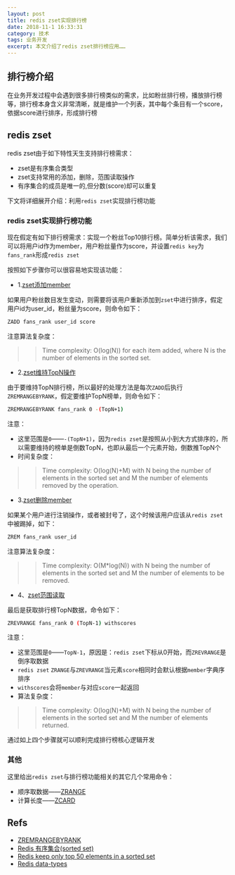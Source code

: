 ```yaml
---
layout: post
title: redis zset实现排行榜
date: 2018-11-1 16:33:31
category: 技术
tags: 业务开发
excerpt: 本文介绍了redis zset排行榜应用……
---
```


## 排行榜介绍

在业务开发过程中会遇到很多排行榜类似的需求，比如粉丝排行榜，播放排行榜等，排行榜本身含义非常清晰，就是维护一个列表，其中每个条目有一个score，依据score进行排序，形成排行榜

## redis zset

redis zset由于如下特性天生支持排行榜需求：

* zset是有序集合类型
* zset支持常用的添加，删除，范围读取操作
* 有序集合的成员是唯一的,但分数(score)却可以重复

下文将详细展开介绍：利用`redis zset`实现排行榜功能

### redis zset实现排行榜功能

现在假定有如下排行榜需求：实现一个粉丝Top10排行榜。简单分析该需求，我们可以将用户id作为member，用户粉丝量作为score，并设置`redis key`为`fans_rank`形成`redis zset`

按照如下步骤你可以很容易地实现该功能：

* 1.[zset添加member](https://redis.io/commands/zadd)

如果用户粉丝数目发生变动，则需要将该用户重新添加到`zset`中进行排序，假定用户id为user_id，粉丝量为score，则命令如下：

```bash
ZADD fans_rank user_id score
```

注意算法复杂度：

>> Time complexity: O(log(N)) for each item added, where N is the number of elements in the sorted set.

* 2.[zset维持TopN操作](https://redis.io/commands/zremrangebyrank)

由于要维持TopN排行榜，所以最好的处理方法是每次`ZADD`后执行`ZREMRANGEBYRANK`，假定要维护TopN榜单，则命令如下：

```bash
ZREMRANGEBYRANK fans_rank 0 -(TopN+1)
```

注意：

* 这里范围是`0`——`-(TopN+1)`，因为`redis zset`是按照从小到大方式排序的，所以需要维持的榜单是倒数TopN，也即从最后一个元素开始，倒数推TopN个
* 时间复杂度：
>> Time complexity: O(log(N)+M) with N being the number of elements in the sorted set and M the number of elements removed by the operation.

* 3.[zset删除member](https://redis.io/commands/zrem)

如果某个用户进行注销操作，或者被封号了，这个时候该用户应该从`redis zset`中被踢掉，如下：

```bash
ZREM fans_rank user_id
```

注意算法复杂度：

>> Time complexity: O(M*log(N)) with N being the number of elements in the sorted set and M the number of elements to be removed.

* 4、[zset范围读取](https://redis.io/commands/zrevrange)

最后是获取排行榜TopN数据，命令如下：

```bash
ZREVRANGE fans_rank 0 (TopN-1) withscores
```

注意：

* 这里范围是`0`——`TopN-1`，原因是：`redis zset`下标从0开始，而`ZREVRANGE`是倒序取数据
* `redis zset` `ZRANGE`与`ZREVRANGE`当元素`score`相同时会默认根据`member`字典序排序
* `withscores`会将`member`与对应`score`一起返回
* 算法复杂度：
>> Time complexity: O(log(N)+M) with N being the number of elements in the sorted set and M the number of elements returned.

通过如上四个步骤就可以顺利完成排行榜核心逻辑开发

### 其他

这里给出`redis zset`与排行榜功能相关的其它几个常用命令：

* 顺序取数据——[ZRANGE](https://redis.io/commands/zrevrange)
* 计算长度——[ZCARD](https://redis.io/commands/zcard)

## Refs

* [ZREMRANGEBYRANK](http://redisdoc.com/sorted_set/zremrangebyrank.html)
* [Redis 有序集合(sorted set)](http://www.runoob.com/redis/redis-sorted-sets.html)
* [Redis keep only top 50 elements in a sorted set](https://stackoverflow.com/questions/17650240/redis-keep-only-top-50-elements-in-a-sorted-set)
* [Redis data-types](https://redis.io/topics/data-types)